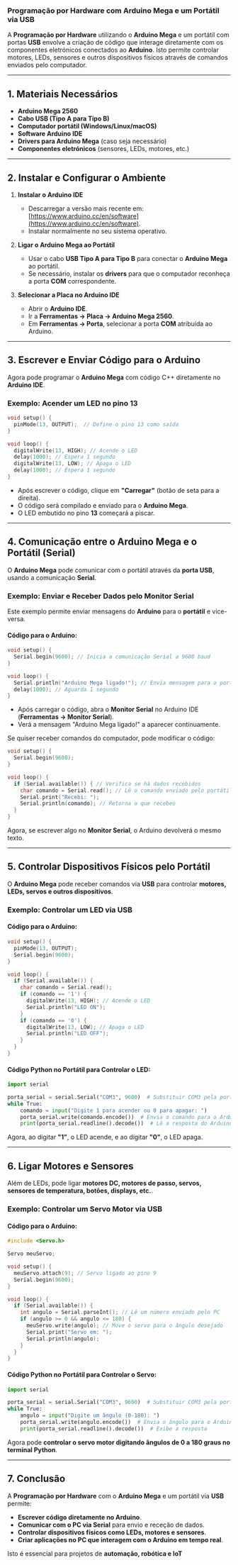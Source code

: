 ### Programação por Hardware com Arduino Mega e um Portátil via USB

A **Programação por Hardware** utilizando o **Arduino Mega** e um portátil com portas **USB** envolve a criação de código que interage diretamente com os componentes eletrónicos conectados ao **Arduino**. Isto permite controlar motores, LEDs, sensores e outros dispositivos físicos através de comandos enviados pelo computador.

---

## 1. **Materiais Necessários**
- **Arduino Mega 2560**
- **Cabo USB (Tipo A para Tipo B)**
- **Computador portátil (Windows/Linux/macOS)**
- **Software Arduino IDE**
- **Drivers para Arduino Mega** (caso seja necessário)
- **Componentes eletrónicos** (sensores, LEDs, motores, etc.)

---

## 2. **Instalar e Configurar o Ambiente**
1. **Instalar o Arduino IDE**  
   - Descarregar a versão mais recente em: [https://www.arduino.cc/en/software](https://www.arduino.cc/en/software).
   - Instalar normalmente no seu sistema operativo.

2. **Ligar o Arduino Mega ao Portátil**
   - Usar o cabo **USB Tipo A para Tipo B** para conectar o **Arduino Mega** ao portátil.
   - Se necessário, instalar os **drivers** para que o computador reconheça a porta **COM** correspondente.

3. **Selecionar a Placa no Arduino IDE**
   - Abrir o **Arduino IDE**.
   - Ir a **Ferramentas → Placa → Arduino Mega 2560**.
   - Em **Ferramentas → Porta**, selecionar a porta **COM** atribuída ao Arduino.

---

## 3. **Escrever e Enviar Código para o Arduino**
Agora pode programar o **Arduino Mega** com código C++ diretamente no **Arduino IDE**.  

### Exemplo: Acender um LED no pino 13
```cpp
void setup() {
  pinMode(13, OUTPUT);  // Define o pino 13 como saída
}

void loop() {
  digitalWrite(13, HIGH); // Acende o LED
  delay(1000); // Espera 1 segundo
  digitalWrite(13, LOW); // Apaga o LED
  delay(1000); // Espera 1 segundo
}
```
- Após escrever o código, clique em **"Carregar"** (botão de seta para a direita).
- O código será compilado e enviado para o **Arduino Mega**.
- O LED embutido no pino **13** começará a piscar.

---

## 4. **Comunicação entre o Arduino Mega e o Portátil (Serial)**
O **Arduino Mega** pode comunicar com o portátil através da **porta USB**, usando a comunicação **Serial**.

### Exemplo: Enviar e Receber Dados pelo Monitor Serial
Este exemplo permite enviar mensagens do **Arduino** para o **portátil** e vice-versa.

#### Código para o Arduino:
```cpp
void setup() {
  Serial.begin(9600); // Inicia a comunicação Serial a 9600 baud
}

void loop() {
  Serial.println("Arduino Mega ligado!"); // Envia mensagem para o portátil
  delay(1000); // Aguarda 1 segundo
}
```
- Após carregar o código, abra o **Monitor Serial** no Arduino IDE (**Ferramentas → Monitor Serial**).
- Verá a mensagem "Arduino Mega ligado!" a aparecer continuamente.

Se quiser receber comandos do computador, pode modificar o código:
```cpp
void setup() {
  Serial.begin(9600);
}

void loop() {
  if (Serial.available()) { // Verifica se há dados recebidos
    char comando = Serial.read(); // Lê o comando enviado pelo portátil
    Serial.print("Recebi: ");
    Serial.println(comando); // Retorna o que recebeu
  }
}
```
Agora, se escrever algo no **Monitor Serial**, o Arduino devolverá o mesmo texto.

---

## 5. **Controlar Dispositivos Físicos pelo Portátil**
O **Arduino Mega** pode receber comandos via **USB** para controlar **motores, LEDs, servos e outros dispositivos**.

### Exemplo: Controlar um LED via USB
#### Código para o Arduino:
```cpp
void setup() {
  pinMode(13, OUTPUT);
  Serial.begin(9600);
}

void loop() {
  if (Serial.available()) {
    char comando = Serial.read();
    if (comando == '1') {
      digitalWrite(13, HIGH); // Acende o LED
      Serial.println("LED ON");
    }
    if (comando == '0') {
      digitalWrite(13, LOW); // Apaga o LED
      Serial.println("LED OFF");
    }
  }
}
```
#### Código Python no Portátil para Controlar o LED:
```python
import serial

porta_serial = serial.Serial("COM3", 9600)  # Substituir COM3 pela porta correta
while True:
    comando = input("Digite 1 para acender ou 0 para apagar: ")
    porta_serial.write(comando.encode())  # Envia o comando para o Arduino
    print(porta_serial.readline().decode())  # Lê a resposta do Arduino
```
Agora, ao digitar **"1"**, o LED acende, e ao digitar **"0"**, o LED apaga.

---

## 6. **Ligar Motores e Sensores**
Além de LEDs, pode ligar **motores DC, motores de passo, servos, sensores de temperatura, botões, displays, etc.**.

### Exemplo: Controlar um Servo Motor via USB
#### Código para o Arduino:
```cpp
#include <Servo.h>

Servo meuServo;

void setup() {
  meuServo.attach(9); // Servo ligado ao pino 9
  Serial.begin(9600);
}

void loop() {
  if (Serial.available()) {
    int angulo = Serial.parseInt(); // Lê um número enviado pelo PC
    if (angulo >= 0 && angulo <= 180) {
      meuServo.write(angulo); // Move o servo para o ângulo desejado
      Serial.print("Servo em: ");
      Serial.println(angulo);
    }
  }
}
```
#### Código Python no Portátil para Controlar o Servo:
```python
import serial

porta_serial = serial.Serial("COM3", 9600)  # Substituir COM3 pela porta correta
while True:
    angulo = input("Digite um ângulo (0-180): ")
    porta_serial.write(angulo.encode())  # Envia o ângulo para o Arduino
    print(porta_serial.readline().decode())  # Exibe a resposta
```
Agora pode **controlar o servo motor digitando ângulos de 0 a 180 graus no terminal Python**.

---

## 7. **Conclusão**
A **Programação por Hardware** com o **Arduino Mega** e um portátil via **USB** permite:
- **Escrever código diretamente no Arduino**.
- **Comunicar com o PC via Serial** para envio e receção de dados.
- **Controlar dispositivos físicos como LEDs, motores e sensores**.
- **Criar aplicações no PC que interagem com o Arduino em tempo real**.

Isto é essencial para projetos de **automação, robótica e IoT**
